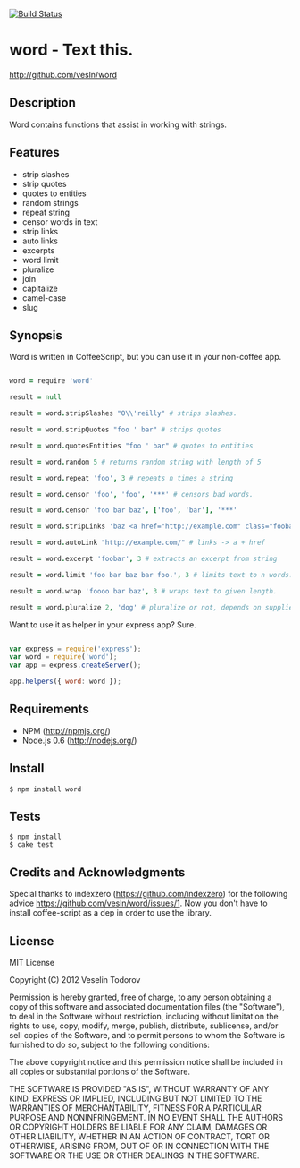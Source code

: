 [![Build Status](https://secure.travis-ci.org/vesln/word.png)](http://travis-ci.org/vesln/word)

# word - Text this.

http://github.com/vesln/word

## Description
	
Word contains functions that assist in working with strings.

## Features

- strip slashes
- strip quotes
- quotes to entities
- random strings
- repeat string
- censor words in text
- strip links
- auto links
- excerpts
- word limit
- pluralize
- join
- capitalize
- camel-case
- slug

## Synopsis

Word is written in CoffeeScript, but you can use it in your non-coffee app.

```coffeescript

word = require 'word'

result = null

result = word.stripSlashes "O\\'reilly" # strips slashes.

result = word.stripQuotes "foo ' bar" # strips quotes

result = word.quotesEntities "foo ' bar" # quotes to entities

result = word.random 5 # returns random string with length of 5

result = word.repeat 'foo', 3 # repeats n times a string

result = word.censor 'foo', 'foo', '***' # censors bad words.

result = word.censor 'foo bar baz', ['foo', 'bar'], '***'

result = word.stripLinks 'baz <a href="http://example.com" class="foobar">Foo</a>' # strips links

result = word.autoLink "http://example.com/" # links -> a + href

result = word.excerpt 'foobar', 3 # extracts an excerpt from string

result = word.limit 'foo bar baz bar foo.', 3 # limits text to n words.

result = word.wrap 'foooo bar baz', 3 # wraps text to given length.

result = word.pluralize 2, 'dog' # pluralize or not, depends on supplied count.

```

Want to use it as helper in your express app? Sure.

```javascript

var express = require('express');
var word = require('word');
var app = express.createServer();

app.helpers({ word: word });

```

## Requirements

- NPM (http://npmjs.org/)
- Node.js 0.6 (http://nodejs.org/)

## Install

	$ npm install word

## Tests

	$ npm install
	$ cake test

## Credits and Acknowledgments

Special thanks to indexzero (https://github.com/indexzero) for the following advice https://github.com/vesln/word/issues/1.
Now you don't have to install coffee-script as a dep in order to use the library.

## License

MIT License

Copyright (C) 2012 Veselin Todorov

Permission is hereby granted, free of charge, to any person obtaining a copy of
this software and associated documentation files (the "Software"), to deal in
the Software without restriction, including without limitation the rights to
use, copy, modify, merge, publish, distribute, sublicense, and/or sell copies
of the Software, and to permit persons to whom the Software is furnished to do
so, subject to the following conditions:

The above copyright notice and this permission notice shall be included in all
copies or substantial portions of the Software.

THE SOFTWARE IS PROVIDED "AS IS", WITHOUT WARRANTY OF ANY KIND, EXPRESS OR
IMPLIED, INCLUDING BUT NOT LIMITED TO THE WARRANTIES OF MERCHANTABILITY,
FITNESS FOR A PARTICULAR PURPOSE AND NONINFRINGEMENT. IN NO EVENT SHALL THE
AUTHORS OR COPYRIGHT HOLDERS BE LIABLE FOR ANY CLAIM, DAMAGES OR OTHER
LIABILITY, WHETHER IN AN ACTION OF CONTRACT, TORT OR OTHERWISE, ARISING FROM,
OUT OF OR IN CONNECTION WITH THE SOFTWARE OR THE USE OR OTHER DEALINGS IN THE
SOFTWARE.